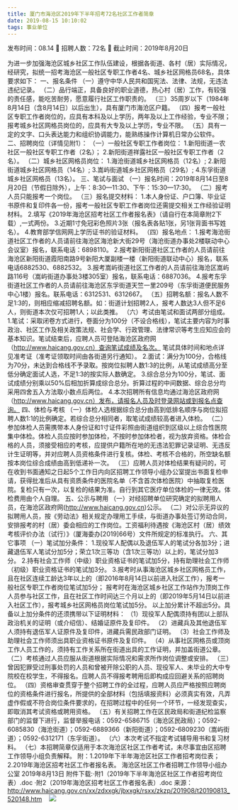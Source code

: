 ```yaml
---
title: 厦门市海沧区2019年下半年招考72名社区工作者简章
date: 2019-08-15 10:10:02
tags: 事业单位
---
```

发布时间：08.14   🌟   招聘人数：72名   🌈   截止时间：2019年8月20日
<!-- more -->

为进一步加强海沧区城乡社区工作队伍建设，根据各街道、各村（居）实际情况，经研究，拟统一招考海沧区一般社区专职工作者4名、城乡社区网格员68名，具体要求如下：
一、报名条件
（一）遵守中华人民共和国宪法、法律、法规，无违法违纪记录。
（二）品行端正，具备良好的职业道德，热心村（居）工作，有较强的责任感，能吃苦耐劳，愿意履行社区工作职责的。
（三）35周岁以下（1984年8月14日（含8月14日）以后出生），具有厦门市海沧区户籍。
（四）报考一般社区专职工作者岗位的，应具有本科及以上学历，两年及以上工作经验，专业不限；报考城乡社区网格员岗位的，应具有大专及以上学历，专业不限。
（五）具有一定的文字、口头表达能力和组织协调能力，能熟练操作计算机日常办公软件。
二、招聘岗位（详情见附1）：
（一）一般社区专职工作者岗位：
1.新阳街道一农社区一般社区专职工作者（2名）；
2.新阳街道祥露社区一般社区专职工作者（2名）。
（二）城乡社区网格员岗位：
1.海沧街道城乡社区网格员（12名）;
2.新阳街道城乡社区网格员（14名）;
3.嵩屿街道城乡社区网格员（29名）;
4.东孚街道城乡社区网格员（13名）。
三、笔试与面试
（一）报名时间：2019年8月14日至8月20日（节假日除外），上午：8:30—11:30、下午：15:30—17:30。
（二）报考人员只能报考一个岗位。
（三）报名提交材料：
1.本人身份证、户口簿、毕业证书原件和复印件各一份，报考一般社区专职工作者岗位还需提交相关工作经验证明材料。
2.填写《2019年海沧区招考社区工作者报名表》（请自行在本简章附2下载）,一式两份。
3.近期1寸免冠彩色照片3张（报名表各贴1张，另1张背面书写姓名）。
4.教育部学信网网上学历证书的验证材料。
（四）报名地点：
1.报考海沧街道社区工作者的人员请前往海沧区海沧新大街29号（海沧街道办事处2楼联动中心会议室）报名，联系电话：6898110。
2.报考新阳街道社区工作者的人员请前往海沧区新阳街道霞阳南路9号新阳大厦副楼一楼（新阳街道联动中心）报名，联系电话6882530、6882532。
3.报考嵩屿街道社区工作者的人员请前往海沧区嵩屿路116号（嵩屿街道办事处3楼305室）报名，联系电话：6887036。
4.报考东孚街道社区工作者的人员请前往海沧区东孚街道天竺一里209号（东孚街道便民服务中心1楼）报名。联系电话：6312531、6312667。
（五）招聘名额：报名人数不足1:3的，则相应缩减招聘名额。如：街道计划招聘2人，报考人数达3人但不足6人，则街道本次仅可招聘1人；以此类推。
（六）考试由笔试和面试两部分组成。
1.笔试：采取闭卷方式进行，卷面分为100分（不设合格线），笔试主要内容为时事政治、社区工作及相关政策法规、社会学、行政管理、法律常识等考生应知应会的基本知识。笔试结束后，应聘人员可登陆海沧区政府网（http://www.haicang.gov.cn）查询笔试成绩及名次。
笔试具体时间和地点详见准考证（准考证领取时间由各街道另行通知）。
2.面试：满分为100分，合格线为70分，未达到合格线不予录取。按岗位拟聘人数1:3的比例，从笔试成绩高分至低分确定面试人选，不足1:3的按实际人数确定。
3.综合总分为100分，笔试、面试成绩分别乘以50%后相加折算成综合总分。折算过程的中间数据、综合总分均采用四舍五入方法取小数点后两位。
4.本次招聘所有信息均通过海沧区政府网（http://www.haicang.gov.cn）发布，请报名人员及时登录网站或到报名点查询。
四、体检与考核
（一）体检人选根据综合总分由高到低排名顺序与岗位拟招聘人数1:1的比例确定。若综合总分相同者，取笔试成绩较高者进入体检。
（二）参加体检人员需携带本人身份证和1寸证件彩照由街道组织到区级以上综合性医院集中体检。体检人员应按时参加体检，不按时参加体检者，视为放弃资格。体检合格的人员，须接受相应的考核，应提供户籍所在地的无违法犯罪记录证明、无违反计生证明等，并对应聘人员资格条件进行复核。体检、考核不合格的，所空缺名额按本岗位综合成绩由高到低递补一次。
（三）应聘人员对体检结果有疑问的，可在收到书面通知之日起5个工作日内向区招聘工作领导小组办公室提出书面复检申请，获得批准后从具有资质条件的医院名单（不含首次体检医院）中抽取复检医院。复检只有一次，以复检的结果为准。自行到其它医疗单位体检的一律无效。体检费用由个人自理。
五、公示与聘用
（一）对经招聘单位研究确定的拟聘用人员，在海沧区政府网(http://www.haicang.gov.cn)公示。
（二）对公示无异议的拟聘用人员，按《劳动法》相关规定办理用工手续，与街道办事处签订劳动合同，安排报考的村（居）委会相应的工作岗位。工资福利待遇按《海沧区村（居）绩效考核评价办法（试行）》（厦海委办[2019]66号）文件所规定的标准执行。
六、其它事项
（一）笔试加分条件：
1.现役军人配偶以及退伍军人的笔试分各加3分；进藏退伍军人笔试分加5分；荣立1次三等功（含1次三等功）以上的，笔试分加3分。
2.持有社会工作师（中级）职业资格证书的笔试加5分，持有助理社会工作师（初级）职业资格证书的笔试加3分。
3.报考时从事海沧区城乡社区网格员工作，且在社区连续工龄达3年以上的（即2016年8月14日以前进入社区工作），报考一般社区专职工作者岗位笔试加5分；
报考时在海沧区城乡社区工作站作为顶岗工作人员参与社区工作，且在社区工作时间达三个月以上的（即2019年5月14日以前进入社区工作），报考城乡社区网格员岗位笔试加5分。
以上加分累计不超出5分。具备以上加分条件的还须携带以下证明材料：
（1）现役军人配偶须持有团以上部队政治机关的证明（或介绍信）、结婚证原件及复印件。
（2）进藏兵及其他退伍军人须持有退伍军人证原件及复印件，进藏兵需民政部门证明。
（3）社会工作师及助理社会工作师须出具职业资格证书原件及复印件。
（4）从事社区网格员或顶岗工作人员工作的，须持有工作关系所在街道出具的工作证明，并加盖街道公章。
（二）考核通过人员应服从街道根据实际情况和需求所作岗位调整或安排。
（三）曾因犯罪受过刑事处罚的人员和曾被开除公职的人员、现役军人、未毕业的大中专院校在校学生，不得报名。应聘人员不得报考聘用后即构成应回避关系的招聘岗位。
（四）资格审查贯穿于整个招聘工作的全过程，应聘人员应严格按照应聘岗位的资格条件进行报名，所提供的全部材料（包括填报资料）必须真实有效，凡弄虚作假或不符合岗位条件要求的，在招聘过程中的任何一个环节，一经发现查实，即取消其考试资格或聘用资格。
（五）有关招聘工作在区民政局和街道纪检监察部门的监督下进行，监督举报电话：0592-6586715（海沧区民政局）；0592-6085830（海沧街道）；0592-6889366（新阳街道）；0592-6809230（嵩屿街道）；0592-6312171（东孚街道）。
（六）本次考试不指定考试辅导用书和复习材料。
（七）本招聘简章仅适用于本次海沧区社区工作者考试，未尽事宜由区招聘工作领导小组负责解释。
附：1.2019年下半年海沧区社区工作者招考岗位表；
2.2019年海沧区招考社区工作者报名表。
海沧区社区工作者招聘工作领导小组办公室
2019年8月13日
附件下载:·附1（2019年下半年海沧区社区工作者招考岗位表）.doc
·附2（2019年海沧区招考社区工作者报名表）.doc
来源：
http://www.haicang.gov.cn/xx/zdxxgk/jbxxgk/rsxx/zkzp/201908/t20190813_520148.htm
 
 ![](https://cdn.weiweiblog.cn/20181015134814.png)